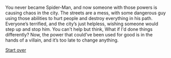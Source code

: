 You never became Spider-Man, and now someone with those powers is causing chaos in the city. The streets are a mess, with some dangerous guy using those abilities to hurt people and destroy everything in his path. Everyone’s terrified, and the city’s just helpless, wishing someone would step up and stop him. You can't help but think, What if I'd done things differently? Now, the power that could’ve been used for good is in the hands of a villain, and it’s too late to change anything.


[Start over](../alarm.md)
